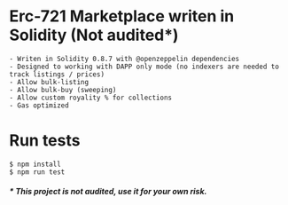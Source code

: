 # Erc-721 Marketplace writen in Solidity (Not audited*)
```
- Writen in Solidity 0.8.7 with @openzeppelin dependencies
- Designed to working with DAPP only mode (no indexers are needed to track listings / prices)
- Allow bulk-listing
- Allow bulk-buy (sweeping)
- Allow custom royality % for collections
- Gas optimized
```

# Run tests
```
$ npm install
$ npm run test
```

##### * This project is not audited, use it for your own risk.
